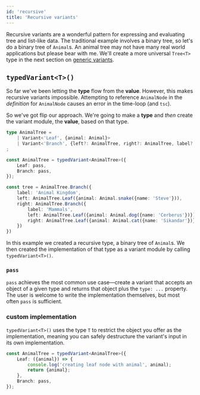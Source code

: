 ```yaml
---
id: 'recursive'
title: 'Recursive variants'
---
```


Recursive variants are a wonderful pattern for expressing and evaluating tree and list-like data. The traditional example involves a binary tree, so let's do a binary tree of `Animal`s. An animal tree may not have many real world applications but please bear with me. We'll create a more universal `Tree<T>` type in the next section on [generic variants](use/generic).

## `typedVariant<T>()`
So far we've been letting the **type** flow from the **value**. However, this makes recursive variants impossible. Attempting to reference `AnimalNode` in the *definition* for `AnimalNode` causes an error in the time-loop (and `tsc`).

So we've got flip our approach. We're going to make a **type** and *then* create the variant module, the **value**, based on that type.

```typescript
type AnimalTree =
    | Variant<'Leaf', {animal: Animal}>
    | Variant<'Branch', {left?: AnimalTree, right?: AnimalTree, label?: string}>
;

const AnimalTree = typedVariant<AnimalTree>({
    Leaf: pass,
    Branch: pass,
});

const tree = AnimalTree.Branch({
    label: 'Animal Kingdom',
    left: AnimalTree.Leaf({animal: Animal.snake({name: 'Steve'})),
    right: AnimalTree.Branch({
        label: 'Mammals',
        left: AnimalTree.Leaf({animal: Animal.dog({name: 'Cerberus'})}),
        right: AnimalTree.Leaf({animal: Animal.cat({name: 'Sikandar'})}),
    })
})
```

In this example we created a recursive type, a binary tree of `Animal`s. We then created the implementation of that type as a variant module by calling `typedVariant<T>()`. 

### `pass`

`pass` achieves the most common use case—create a variant that accepts an object of a given type and returns that object plus the `type: ...` property. The user is welcome to write the implementation themselves, but most often `pass` is sufficient.

### custom implementation

`typedVariant<T>()` uses the type `T` to restrict the object you offer as the implementation, meaning you can safely destructure the variant's input in its own implementation.

```typescript
const AnimalTree = typedVariant<AnimalTree>({
    Leaf: ({animal}) => {
        console.log('creating leaf node with animal', animal);
        return {animal};
    },
    Branch: pass,
});

```